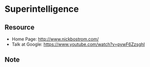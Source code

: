 # Superintelligence

## Resource
- Home Page: http://www.nickbostrom.com/
- Talk at Google: https://www.youtube.com/watch?v=pywF6ZzsghI

## Note
